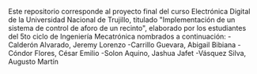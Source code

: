 Este repositorio corresponde al proyecto final del curso Electrónica Digital de la Universidad Nacional de Trujillo, titulado "Implementación de un sistema de control de aforo de un recinto", elaborado por los estudiantes del 5to ciclo de Ingeniería Mecatrónica nombrados a continuación:
-Calderón Alvarado, Jeremy Lorenzo
-Carrillo Guevara, Abigail Bibiana
-Cóndor Flores, César Emilio
-Solon Aquino, Jashua Jafet
-Vásquez Silva, Augusto Martín
